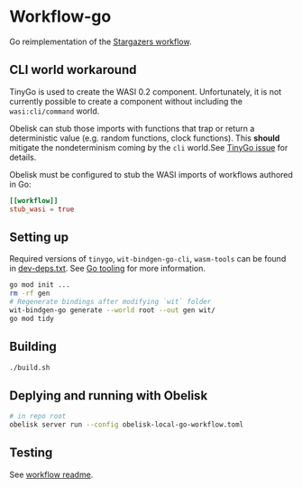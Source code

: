 # Workflow-go

Go reimplementation of the [Stargazers workflow](../workflow/).

## CLI world workaround
TinyGo is used to create the WASI 0.2 component. Unfortunately, it is not currently possible to create a component without including the `wasi:cli/command` world.

Obelisk can stub those imports with functions that trap or return a deterministic value (e.g. random functions, clock functions).
This **should** mitigate the nondeterminism coming by the `cli` world.See [TinyGo issue](https://github.com/tinygo-org/tinygo/issues/4843) for details.

Obelisk must be configured to stub the WASI imports of workflows authored in Go:

```toml
[[workflow]]
stub_wasi = true
```

## Setting up
Required versions of `tinygo`, `wit-bindgen-go-cli`, `wasm-tools` can be found in [dev-deps.txt](../dev-deps.txt).
See [Go tooling](https://component-model.bytecodealliance.org/language-support/go.html) for more information.

```sh
go mod init ...
rm -rf gen
# Regenerate bindings after modifying `wit` folder
wit-bindgen-go generate --world root --out gen wit/
go mod tidy
```

## Building
```sh
./build.sh
```

## Deplying and running with Obelisk
```sh
# in repo root
obelisk server run --config obelisk-local-go-workflow.toml
```

## Testing
See [workflow readme](../workflow/README.md).
